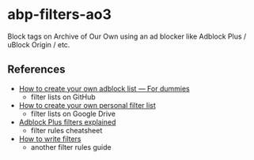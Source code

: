 # abp-filters-ao3
Block tags on Archive of Our Own using an ad blocker like Adblock Plus / uBlock Origin / etc.

## References
* [How to create your own adblock list — For dummies](https://sproutsluckycorner.wordpress.com/2018/07/21/how-to-create-your-own-adblock-list-for-dummies/)
  * filter lists on GitHub
* [How to create your own personal filter list](https://help.getadblock.com/support/solutions/articles/6000165012-how-to-create-your-own-personal-filter-list)
  * filter lists on Google Drive
* [Adblock Plus filters explained](https://adblockplus.org/filter-cheatsheet)
  * filter rules cheatsheet
* [How to write filters](https://help.eyeo.com/adblockplus/how-to-write-filters)
  * another filter rules guide
